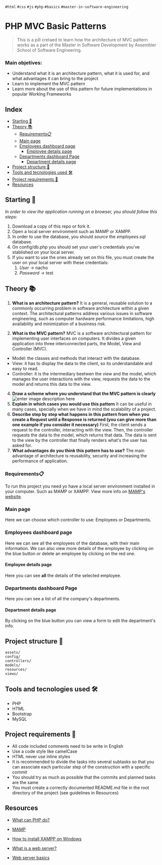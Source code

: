 `#html` `#css` `#js` `#php` `#basics` `#master-in-software-engineering`

# PHP MVC Basic Patterns<!-- omit in toc -->

> This is a pill cretaed to learn how the architecture of MVC pattern works as a part of the Master in Software Development by Assembler School of Software Engineering.

### Main objetives:

- Understand what it is an architecture pattern, what it is used for, and what advantages it can bring to the project
- Learn to implement the MVC pattern
- Learn more about the use of this pattern for future implementations in
  popular Working Frameworks

## Index <!-- omit in toc -->

- [Starting 🚀](#starting-)
- [Theory 📚](#theory-)
  - [Requirements📋](#requirements)
  - [Main page](#main-page)
  - [Employees dashboard page](#employees-dashboard-page)
    - [Employee details page](#employee-details-page)
  - [Departments dashboard Page](#departments-dashboard-page)
    - [Department details page](#department-details-page)
- [Project structure 📁](#project-structure-)
- [Tools and tecnologies used 🛠️](#tools-and-tecnologies-used-️)
- [Project requirements 📏](#project-requirements-)
- [Resources](#resources)

## Starting 🚀

_In order to view the application running on a browser, you should follow this steps:_

1. Download a copy of this repo or fork it.
2. Open a local server environment such as MAMP or XAMPP.
3. In order to use the database, you should _source_ the _employees.sql_ database.
4. On config/db.php you should set your user's credentials you've stablished on your local server.
5. If you want to use the ones already set on this file, you must create the user on your local server with these credentials:
   1. _User_ -> nacho
   2. _Password_ -> test

## Theory 📚

1.  **What is an architecture pattern?**
    It is a general, reusable solution to a commonly occurring problem in software architecture within a given context. The architectural patterns address various issues in software engineering, such as computer hardware performance limitations, high availability and minimization of a business risk.

2.  **What is the MVC pattern?**
    MVC is a software architectural pattern for implementing user interfaces on computers. It divides a given application into three interconnected parts, the Model, View and Controller (MVC).

- Model: the classes and methods that interact with the database.
- View: it has to display the data to the client, so its understandable and easy to read.
- Controller: it is the intermediary beetwen the view and the model, which manages the user interactions with the view, requests the data to the model and returns this data to the view.

4.  **Draw a scheme where you understand that the MVC pattern is clearly**
    ![enter image description here](https://www.freecodecamp.org/news/content/images/2021/04/MVC3.png)
5.  **Explain in which cases you would use this pattern**
    It can be useful in many cases, specially when we have in mind the scalability of a project.
6.  **Describe step by step what happens in this pattern from when you create a Request until a Response is returned (you can give more than one example if you consider it necessary)**
    First, the client sends a request to the controller, interacting with the view. Then, the controller requests the data to the model, which returns that data. The data is sent to the view by the controller that finally renders what's the user has asked for.
7.  **What advantages do you think this pattern has to use?**
    The main advantage of architecture is reusability, security and increasing the performance of application.

### Requirements📋

To run this project you need yo have a local server environment installed in your computer. Such as MAMP or XAMPP. View more info on [MAMP's website](https://www.mamp.info/en/).

### Main page

Here we can choose which controller to use: Employees or Departments.

### Employees dashboard page

Here we can see all the employees of the database, with their main information. We can also view more details of the employee by clicking on the blue button or delete an employee by clicking on the red one.

#### Employee details page

Here you can see **all** the details of the selected employee.

### Departments dashboard Page

Here you can see a list of all the company's departments.

#### Department details page

By clicking on the blue button you can view a form to edit the department's info.

## Project structure 📁

```
assets/
config/
controllers/
models/
resources/
views/
```

## Tools and tecnologies used 🛠️

- PHP
- HTML
- Bootstrap
- MySQL

## Project requirements 📏

- All code included comments need to be write in English
- Use a code style like camelCase
- HTML never use inline styles
- It is recommended to divide the tasks into several subtasks so that you can associate each particular step of the construction with a specific commit
- You should try as much as possible that the commits and planned tasks are the same
- You must create a correctly documented README.md file in the root directory of the project (see guidelines in Resources)

## Resources

- [What can PHP do?](https://www.php.net/manual/es/intro-whatcando.php)

- [MAMP](<(https://www.mamp.info/en/).>)

- [How to install XAMPP on Windows](https://www.youtube.com/watch?v=h6DEDm7C37A)

- [What is a web server?](https://www.youtube.com/watch?v=Yt1nesKi5Ec)

- [Web server basics](https://www.youtube.com/watch?v=3VqfpVKvlxQ)
